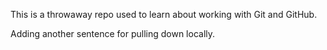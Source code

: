 This is a throwaway repo used to learn about working with Git and GitHub.

Adding another sentence for pulling down locally.

